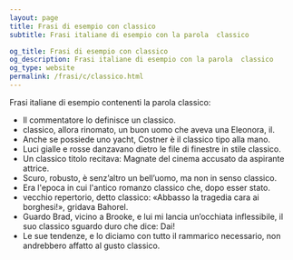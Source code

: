 ```yaml
---
layout: page
title: Frasi di esempio con classico 
subtitle: Frasi italiane di esempio con la parola  classico

og_title: Frasi di esempio con classico 
og_description: Frasi italiane di esempio con la parola  classico
og_type: website
permalink: /frasi/c/classico.html
---
```


Frasi italiane di esempio contenenti la parola classico:


- Il commentatore lo definisce un classico.
- classico, allora rinomato, un buon uomo che aveva una Eleonora, il.
- Anche se possiede uno yacht, Costner è il classico tipo alla mano.
- Luci gialle e rosse danzavano dietro le file di finestre in stile classico.
- Un classico titolo recitava: Magnate del cinema accusato da aspirante attrice.
- Scuro, robusto, è senz’altro un bell’uomo, ma non in senso classico.
- Era l'epoca in cui l'antico romanzo classico che, dopo esser stato.
- vecchio repertorio, detto classico: «Abbasso la tragedia cara ai borghesi!», gridava Bahorel.
- Guardo Brad, vicino a Brooke, e lui mi lancia un’occhiata inflessibile, il suo classico sguardo duro che dice: Dai!
- Le sue tendenze, e lo diciamo con tutto il rammarico necessario, non andrebbero affatto al gusto classico.
